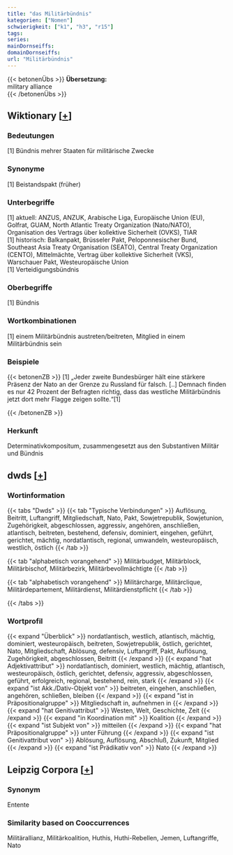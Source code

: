 ```yaml
---
title: "das Militärbündnis"
kategorien: ["Nomen"]
schwierigkeit: ["k1", "h3", "r15"]
tags:
series:
mainDornseiffs:
domainDornseiffs:
url: "Militärbündnis"
---
```


{{< betonenÜbs >}}
**Übersetzung:**  
military alliance  
{{< /betonenÜbs >}}

## Wiktionary [[+](https://de.wiktionary.org/wiki/Militärbündnis)]

### Bedeutungen
[1] Bündnis mehrer Staaten für militärische Zwecke  

### Synonyme
[1] Beistandspakt (früher)  

### Unterbegriffe
[1] aktuell: ANZUS, ANZUK, Arabische Liga, Europäische Union (EU), Golfrat, GUAM, North Atlantic Treaty Organization (Nato/NATO), Organisation des Vertrags über kollektive Sicherheit (OVKS), TIAR  
[1] historisch: Balkanpakt, Brüsseler Pakt, Peloponnesischer Bund, Southeast Asia Treaty Organisation (SEATO), Central Treaty Organization (CENTO), Mittelmächte, Vertrag über kollektive Sicherheit (VKS), Warschauer Pakt, Westeuropäische Union  
[1] Verteidigungsbündnis  

### Oberbegriffe
[1] Bündnis  

### Wortkombinationen
[1] einem Militärbündnis austreten/beitreten, Mitglied in einem Militärbündnis sein  

### Beispiele
{{< betonenZB >}}
[1] „Jeder zweite Bundesbürger hält eine stärkere Präsenz der Nato an der Grenze zu Russland für falsch. [..] Demnach finden es nur 42 Prozent der Befragten richtig, dass das westliche Militärbündnis jetzt dort mehr Flagge zeigen sollte.“[1]  

{{< /betonenZB >}}
### Herkunft
Determinativkompositum, zusammengesetzt aus den Substantiven Militär und Bündnis  



## dwds [[+](https://www.dwds.de/wb/Militärbündnis)]

### Wortinformation
{{< tabs "Dwds" >}}
{{< tab "Typische Verbindungen" >}}
Auflösung, Beitritt, Luftangriff, Mitgliedschaft, Nato, Pakt, Sowjetrepublik, Sowjetunion, Zugehörigkeit, abgeschlossen, aggressiv, angehören, anschließen, atlantisch, beitreten, bestehend, defensiv, dominiert, eingehen, geführt, gerichtet, mächtig, nordatlantisch, regional, umwandeln, westeuropäisch, westlich, östlich
{{< /tab >}}

{{< tab "alphabetisch vorangehend" >}}
Militärbudget, Militärblock, Militärbischof, Militärbezirk, Militärbevollmächtigte
{{< /tab >}}

{{< tab "alphabetisch vorangehend" >}}
Militärcharge, Militärclique, Militärdepartement, Militärdienst, Militärdienstpflicht
{{< /tab >}}

{{< /tabs >}}

### Wortprofil
{{< expand "Überblick" >}} nordatlantisch, westlich, atlantisch, mächtig, dominiert, westeuropäisch, beitreten, Sowjetrepublik, östlich, gerichtet, Nato, Mitgliedschaft, Ablösung, defensiv, Luftangriff, Pakt, Auflösung, Zugehörigkeit, abgeschlossen, Beitritt {{< /expand >}}
{{< expand "hat Adjektivattribut" >}} nordatlantisch, dominiert, westlich, mächtig, atlantisch, westeuropäisch, östlich, gerichtet, defensiv, aggressiv, abgeschlossen, geführt, erfolgreich, regional, bestehend, rein, stark {{< /expand >}}
{{< expand "ist Akk./Dativ-Objekt von" >}} beitreten, eingehen, anschließen, angehören, schließen, bleiben {{< /expand >}}
{{< expand "ist in Präpositionalgruppe" >}} Mitgliedschaft in, aufnehmen in {{< /expand >}}
{{< expand "hat Genitivattribut" >}} Westen, Welt, Geschichte, Zeit {{< /expand >}}
{{< expand "in Koordination mit" >}} Koalition {{< /expand >}}
{{< expand "ist Subjekt von" >}} mitteilen {{< /expand >}}
{{< expand "hat Präpositionalgruppe" >}} unter Führung {{< /expand >}}
{{< expand "ist Genitivattribut von" >}} Ablösung, Auflösung, Abschluß, Zukunft, Mitglied {{< /expand >}}
{{< expand "ist Prädikativ von" >}} Nato {{< /expand >}}

## Leipzig Corpora [[+](https://corpora.uni-leipzig.de/en/res?word=Militärbündnis&corpusId=deu_newscrawl-public_2018)]


### Synonym
Entente


### Similarity based on Cooccurrences
Militärallianz, Militärkoalition, Huthis, Huthi-Rebellen, Jemen, Luftangriffe, Nato

